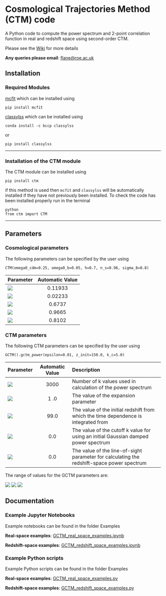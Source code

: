 # Cosmological Trajectories Method (CTM) code

A Python code to compute the power spectrum and 2-point correlation function in real and redshift space using second-order CTM.

Please see the [Wiki](https://github.com/franlane94/CTM/wiki) for more details

**Any queries please email**: <flane@roe.ac.uk>

## Installation

### Required Modules

[mcfit](https://github.com/eelregit/mcfit) which can be installed using

```
pip install mcfit
```

[classylss](https://classylss.readthedocs.io/en/stable/) which can be installed using

```
conda install -c bccp classylss
```

or

```
pip install classylss
```
***

### Installation of the CTM module

The CTM module can be installed using

```
pip install ctm

```

if this method is used then `mcfit` and `classylss` will be automatically installed if they have not previously been installed. To check the code has been installed properly run in the terminal

```
python
from ctm import CTM
```

***

## Parameters
### Cosmological parameters

The following parameters can be specified by the user using

```
CTM(omega0_cdm=0.25, omega0_b=0.05, h=0.7, n_s=0.96, sigma_8=0.8)
```

| Parameter     |  Automatic Value |
| ------------- |:-------------:|
| <img src="https://latex.codecogs.com/gif.latex?\Omega_{cdm}h^2" />  | 0.11933|
| <img src="https://latex.codecogs.com/gif.latex?\Omega_bh^2" />  | 0.02233     |
| <img src="https://latex.codecogs.com/gif.latex?h" />      | 0.6737      |
| <img src="https://latex.codecogs.com/gif.latex?n_s" />      | 0.9665    |
| <img src="https://latex.codecogs.com/gif.latex?\sigma_8" />      | 0.8102  |

### CTM parameters

The following CTM parameters can be specified by the user using

```
GCTM().gctm_power(epsilon=0.01, z_init=150.0, k_c=5.0)
```

| Parameter     |  Automatic Value | Description |
| ------------- |:-------------:|:--------------|
| <img src="https://latex.codecogs.com/gif.latex?n_k" />  | 3000| Number of k values used in calculation of the power spectrum |
| <img src="https://latex.codecogs.com/gif.latex?\epsilon" />  | 1  .0   | The value of the expansion parameter|
| <img src="https://latex.codecogs.com/gif.latex?z_{init}" />      | 99.0      | The value of the initial redshift from which the time dependence is integrated from |
| <img src="https://latex.codecogs.com/gif.latex?k_c" />      | 0.0   | The value of the cutoff k value for using an initial Gaussian damped power spectrum |
| <img src="https://latex.codecogs.com/gif.latex?\mu_k" />      | 0.0 | The value of the line-of-sight parameter for calculating the redshift-space power spectrum |

The range of values for the GCTM parameters are:

<img src="https://latex.codecogs.com/gif.latex?0\leq\epsilon\leq1" />
<img src="https://latex.codecogs.com/gif.latex?0\leq{k_c}\leq50" />
<img src="https://latex.codecogs.com/gif.latex?-1\leq\mu_k\leq1" />

## Documentation

### Example Jupyter Notebooks

Example notebooks can be found in the folder Examples

**Real-space examples**: [GCTM_real_space_examples.ipynb](https://github.com/franlane94/GCTM/blob/master/Examples/GCTM_real_space_examples.ipynb)

**Redshift-space examples**: [GCTM_redshift_space_examples.ipynb](https://github.com/franlane94/GCTM/blob/master/Examples/GCTM_redshift_space_examples.ipynb)

### Example Python scripts

Example Python scripts can be found in the folder Examples

**Real-space examples**: [GCTM_real_space_examples.py](https://github.com/franlane94/GCTM/blob/master/Examples/GCTM_real_space_examples.py)

**Redshift-space examples**: [GCTM_redshift_space_examples.py](https://github.com/franlane94/GCTM/blob/master/Examples/GCTM_redshift_space_examples.py)
